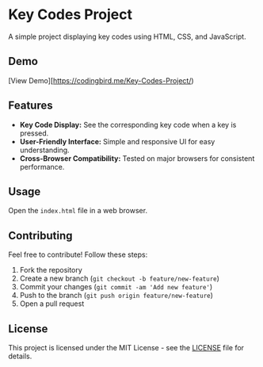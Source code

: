# Key Codes Project

A simple project displaying key codes using HTML, CSS, and JavaScript.

## Demo

[View Demo][https://codingbird.me/Key-Codes-Project/)

## Features

- **Key Code Display:** See the corresponding key code when a key is pressed.
- **User-Friendly Interface:** Simple and responsive UI for easy understanding.
- **Cross-Browser Compatibility:** Tested on major browsers for consistent performance.

## Usage

Open the `index.html` file in a web browser.

## Contributing

Feel free to contribute! Follow these steps:
1. Fork the repository
2. Create a new branch (`git checkout -b feature/new-feature`)
3. Commit your changes (`git commit -am 'Add new feature'`)
4. Push to the branch (`git push origin feature/new-feature`)
5. Open a pull request

## License

This project is licensed under the MIT License - see the [LICENSE](LICENSE) file for details.
